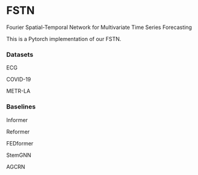 # FSTN
Fourier Spatial-Temporal Network for Multivariate Time Series Forecasting

This is a Pytorch implementation of our FSTN.

### Datasets
ECG

COVID-19

METR-LA



### Baselines
Informer

Reformer

FEDformer

StemGNN

AGCRN

